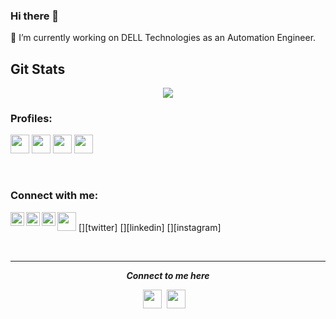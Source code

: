 ### Hi there 👋

<!--
**ankitrhode/ankitrhode** is a ✨ _special_ ✨ repository because its `README.md` (this file) appears on your GitHub profile.

Here are some ideas to get you started:

- 🔭 I’m currently working on DELL Technologies as a Automation Engineer
- 🌱 I’m currently learning Full Stack Development and Machine Learning
- 👯 I’m looking to collaborate on ...
- 🤔 I’m looking for help with ...
- 💬 Ask me about ...
- 📫 How to reach me: ...
- 😄 Pronouns: ...
- ⚡ Fun fact: ...
-->

🔭 I’m currently working on DELL Technologies as an Automation Engineer.
## Git Stats
<div align="center">
<img src="https://github-readme-stats.vercel.app/api?username=ankitrhode&theme=chartreuse-dark&show_icons=true"/>
</div>

### Profiles:
<a href="https://www.hackerrank.com/ankitrhode" alt="Linkedin"><img src="https://cdn.jsdelivr.net/npm/simple-icons@v3/icons/hackerrank.svg" height="30" width="30"></a>
<a href="https://auth.geeksforgeeks.org/user/ankitrhode/profile" alt="Linkedin"><img src="https://cdn.jsdelivr.net/npm/simple-icons@v3/icons/geeksforgeeks.svg" height="30" width="30"></a>
<a href="https://www.codechef.com/users/ankitrhode" alt="Linkedin"><img src="https://cdn.jsdelivr.net/npm/simple-icons@v3/icons/codechef.svg" height="30" width="30"></a>
<a href="https://github.com/ankitrhode?tab=repositories" alt="Linkedin"><img src="https://cdn.jsdelivr.net/npm/simple-icons@v3/icons/github.svg" height="30" width="30"></a>

<br />

### Connect with me:
<a href="https://www.linkedin.com/in/ankitcse/" alt="Linkedin"><img src="https://cdn.jsdelivr.net/npm/simple-icons@v3/icons/linkedin.svg" height="30" width="30"></a>
[<img align="left" alt="codeSTACKr | Twitter" width="22px" src="https://cdn.jsdelivr.net/npm/simple-icons@v3/icons/twitter.svg" />][twitter]
[<img align="left" alt="codeSTACKr | LinkedIn" width="22px" src="https://cdn.jsdelivr.net/npm/simple-icons@v3/icons/linkedin.svg" />][linkedin]
[<img align="left" alt="codeSTACKr | Instagram" width="22px" src="https://cdn.jsdelivr.net/npm/simple-icons@v3/icons/instagram.svg" />][instagram]

<br />

<hr>
<p align="center">
  <i><b>Connect to me here</b></i>
  <p align="center">
    <a href="https://www.linkedin.com/in/ankitcse/" alt="Linkedin"><img src="https://www.flaticon.com/svg/static/icons/svg/145/145807.svg" height="30" width="30"></a>&nbsp;
    <a href="https://github.com/ankitrhode" alt="Linkedin"><img src="https://www.flaticon.com/svg/vstatic/svg/2111/2111432.svg?token=exp=1614711783~hmac=12c1b90141926e87b596be185deced77" height="30" width="30"></a>&nbsp;
    </a>&nbsp;
  </p>   
</p>

